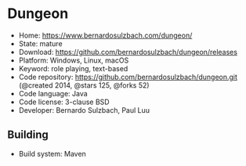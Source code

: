 # Dungeon

- Home: https://www.bernardosulzbach.com/dungeon/
- State: mature
- Download: https://github.com/bernardosulzbach/dungeon/releases
- Platform: Windows, Linux, macOS
- Keyword: role playing, text-based
- Code repository: https://github.com/bernardosulzbach/dungeon.git (@created 2014, @stars 125, @forks 52)
- Code language: Java
- Code license: 3-clause BSD
- Developer: Bernardo Sulzbach, Paul Luu

## Building

- Build system: Maven
